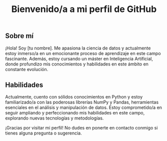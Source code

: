 <!DOCTYPE html>
<html lang="es">
<head>
    <meta charset="UTF-8">
    <meta name="viewport" content="width=device-width, initial-scale=1.0">
</head>
<body>
    <header>
        <h1>Bienvenido/a a mi perfil de GitHub</h1>
    </header>
    <section>
        <h2>Sobre mí</h2>
        <p>¡Hola! Soy [tu nombre]. Me apasiona la ciencia de datos y actualmente estoy inmerso/a en un emocionante proceso de aprendizaje en este campo fascinante. Además, estoy cursando un máster en Inteligencia Artificial, donde profundizo mis conocimientos y habilidades en este ámbito en constante evolución.</p>
    </section>
    <section>
        <h2>Habilidades</h2>
        <p>Actualmente, cuento con sólidos conocimientos en Python y estoy familiarizado/a con las poderosas librerías NumPy y Pandas, herramientas esenciales en el análisis y manipulación de datos. Estoy comprometido/a en seguir ampliando y perfeccionando mis habilidades en este campo, explorando nuevas tecnologías y metodologías.</p>
    </section>
    <footer>
        <p>¡Gracias por visitar mi perfil! No dudes en ponerte en contacto conmigo si tienes alguna pregunta o sugerencia.</p>
    </footer>
</body>
</html>
